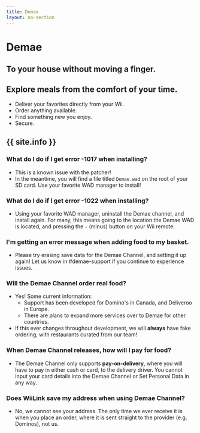 ```yaml
---
title: Demae
layout: no-section
---
```


<div class="header header-logo">
  <h1>Demae</h1>
  <h2>To your house without moving a finger.</h2>
</div>

<div class="section">

## Explore meals from the comfort of your time.
 - Deliver your favorites directly from your Wii.
 - Order anything available.
 - Find something new you enjoy.
 - Secure.

## {{ site.info }}
### What do I do if I get error -1017 when installing?
 - This is a known issue with the patcher!
 - In the meantime, you will find a file titled `Demae.wad` on the root of your SD card. Use your favorite WAD manager to install!

### What do I do if I get error -1022 when installing?
 - Using your favorite WAD manager, uninstall the Demae channel, and install again. For many, this means going to the location the Demae WAD is located, and pressing the `-` (minus) button on your Wii remote.

### I'm getting an error message when adding food to my basket.
 - Please try erasing save data for the Demae Channel, and setting it up again! Let us know in #demae-support if you continue to experience issues.

### Will the Demae Channel order real food?
 - Yes! Some current information:
   - Support has been developed for Domino's in Canada, and Deliveroo in Europe.
   - There are plans to expand more services over to Demae for other countries.
 - If this ever changes throughout development, we will **always** have fake ordering, with restaurants curated from our team!

### When Demae Channel releases, how will I pay for food?
 - The Demae Channel only supports **pay-on-delivery**, where you will have to pay in either cash or card, to the delivery driver. You cannot input your card details into the Demae Channel or Set Personal Data in any way.

### Does WiiLink save my address when using Demae Channel?
 - No, we cannot see your address. The only time we ever receive it is when you place an order, where it is sent straight to the provider (e.g. Dominos), not us.
</div>
